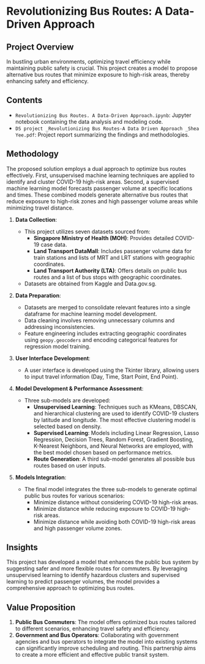 # Revolutionizing Bus Routes: A Data-Driven Approach 

## Project Overview
In bustling urban environments, optimizing travel efficiency while maintaining public safety is crucial. This project creates a model to propose alternative bus routes that minimize exposure to high-risk areas, thereby enhancing safety and efficiency.

## Contents
- `Revolutionizing Bus Routes. A Data-Driven Approach.ipynb`: Jupyter notebook containing the data analysis and modeling code.
- `DS project _Revolutionizing Bus Routes-A Data Driven Approach _Shea Yee.pdf`: Project report summarizing the findings and methodologies.

## Methodology
The proposed solution employs a dual approach to optimize bus routes effectively. First, unsupervised machine learning techniques are applied to identify and cluster COVID-19 high-risk areas. Second, a supervised machine learning model forecasts passenger volume at specific locations and times. These combined models generate alternative bus routes that reduce exposure to high-risk zones and high passenger volume areas while minimizing travel distance.

1. **Data Collection**: 
   - This project utilizes seven datasets sourced from:
     - **Singapore Ministry of Health (MOH)**: Provides detailed COVID-19 case data.
     - **Land Transport DataMall**: Includes passenger volume data for train stations and lists of MRT and LRT stations with geographic coordinates.
     - **Land Transport Authority (LTA)**: Offers details on public bus routes and a list of bus stops with geographic coordinates.
   - Datasets are obtained from Kaggle and Data.gov.sg.

2. **Data Preparation**: 
   - Datasets are merged to consolidate relevant features into a single dataframe for machine learning model development.
   - Data cleaning involves removing unnecessary columns and addressing inconsistencies.
   - Feature engineering includes extracting geographic coordinates using `geopy.geocoders` and encoding categorical features for regression model training.

3. **User Interface Development**: 
   - A user interface is developed using the Tkinter library, allowing users to input travel information (Day, Time, Start Point, End Point).

4. **Model Development & Performance Assessment**: 
   - Three sub-models are developed:
     - **Unsupervised Learning**: Techniques such as KMeans, DBSCAN, and hierarchical clustering are used to identify COVID-19 clusters by latitude and longitude. The most effective clustering model is selected based on density.
     - **Supervised Learning**: Models including Linear Regression, Lasso Regression, Decision Trees, Random Forest, Gradient Boosting, K-Nearest Neighbors, and Neural Networks are employed, with the best model chosen based on performance metrics.
     - **Route Generation**: A third sub-model generates all possible bus routes based on user inputs.

5. **Models Integration**: 
   - The final model integrates the three sub-models to generate optimal public bus routes for various scenarios:
     - Minimize distance without considering COVID-19 high-risk areas.
     - Minimize distance while reducing exposure to COVID-19 high-risk areas.
     - Minimize distance while avoiding both COVID-19 high-risk areas and high passenger volume zones.

## Insights
This project has developed a model that enhances the public bus system by suggesting safer and more flexible routes for commuters. By leveraging unsupervised learning to identify hazardous clusters and supervised learning to predict passenger volumes, the model provides a comprehensive approach to optimizing bus routes.

## Value Proposition
1. **Public Bus Commuters**: The model offers optimized bus routes tailored to different scenarios, enhancing travel safety and efficiency.
2. **Government and Bus Operators**: Collaborating with government agencies and bus operators to integrate the model into existing systems can significantly improve scheduling and routing. This partnership aims to create a more efficient and effective public transit system.
